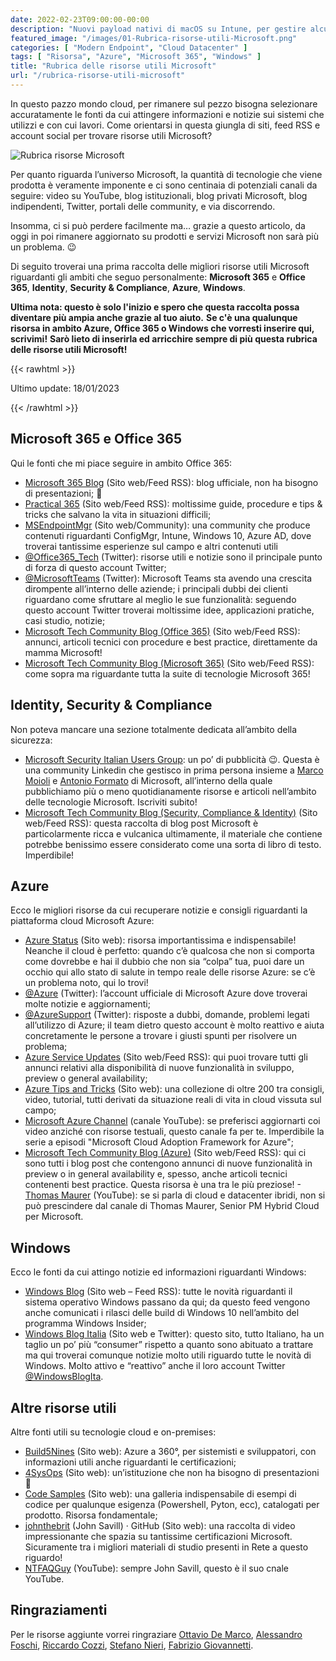```yaml
---
date: 2022-02-23T09:00:00-00:00
description: "Nuovi payload nativi di macOS su Intune, per gestire alcune configurazioni che prima era possibile gestire solo con Custom Profile."
featured_image: "/images/01-Rubrica-risorse-utili-Microsoft.png"
categories: [ "Modern Endpoint", "Cloud Datacenter" ]
tags: [ "Risorsa", "Azure", "Microsoft 365", "Windows" ]
title: "Rubrica delle risorse utili Microsoft"
url: "/rubrica-risorse-utili-microsoft"
---
```

In questo pazzo mondo cloud, per rimanere sul pezzo bisogna selezionare accuratamente le fonti da cui attingere informazioni e notizie sui sistemi che utilizzi e con cui lavori. Come orientarsi in questa giungla di siti, feed RSS e account social per trovare risorse utili Microsoft?

![Rubrica risorse Microsoft](/images/01-Rubrica-risorse-utili-Microsoft.png)

Per quanto riguarda l’universo Microsoft, la quantità di tecnologie che viene prodotta è veramente imponente e ci sono centinaia di potenziali canali da seguire: video su YouTube, blog istituzionali, blog privati Microsoft, blog indipendenti, Twitter, portali delle community, e via discorrendo.

Insomma, ci si può perdere facilmente ma… grazie a questo articolo, da oggi in poi rimanere aggiornato su prodotti e servizi Microsoft non sarà più un problema. 😉

Di seguito troverai una prima raccolta delle migliori risorse utili Microsoft riguardanti gli ambiti che seguo personalmente: **Microsoft 365** e **Office 365**, **Identity**, **Security & Compliance**, **Azure**, **Windows**.

**Ultima nota: questo è solo l'inizio e spero che questa raccolta possa diventare più ampia anche grazie al tuo aiuto.**
**Se c'è una qualunque risorsa in ambito Azure, Office 365 o Windows che vorresti inserire qui, scrivimi!**
**Sarò lieto di inserirla ed arricchire sempre di più questa rubrica delle risorse utili Microsoft!**

{{< rawhtml >}}
  <p class="tc f2 lh-copy">
    Ultimo update: 18/01/2023
  </p>
{{< /rawhtml >}}

## Microsoft 365 e Office 365
Qui le fonti che mi piace seguire in ambito Office 365:
- [Microsoft 365 Blog](https://www.microsoft.com/en-us/microsoft-365/blog/) (Sito web/Feed RSS): blog ufficiale, non ha bisogno di presentazioni; 🙂
- [Practical 365](https://practical365.com/) (Sito web/Feed RSS): moltissime guide, procedure e tips & tricks che salvano la vita in situazioni difficili;
- [MSEndpointMgr](https://msendpointmgr.com/) (Sito web/Community): una community che produce contenuti riguardanti ConfigMgr, Intune, Windows 10, Azure AD, dove troverai tantissime esperienze sul campo e altri contenuti utili
- [@Office365_Tech](https://twitter.com/Office365_Tech) (Twitter): risorse utili e notizie sono il principale punto di forza di questo account Twitter;
- [@MicrosoftTeams](https://twitter.com/MicrosoftTeams) (Twitter): Microsoft Teams sta avendo una crescita dirompente all’interno delle aziende; i principali dubbi dei clienti riguardano come sfruttare al meglio le sue funzionalità: seguendo questo account Twitter troverai moltissime idee, applicazioni pratiche, casi studio, notizie;
- [Microsoft Tech Community Blog (Office 365)](https://techcommunity.microsoft.com/t5/office-365/ct-p/Office365) (Sito web/Feed RSS): annunci, articoli tecnici con procedure e best practice, direttamente da mamma Microsoft!
- [Microsoft Tech Community Blog (Microsoft 365)](https://techcommunity.microsoft.com/t5/microsoft-365/ct-p/microsoft365) (Sito web/Feed RSS): come sopra ma riguardante tutta la suite di tecnologie Microsoft 365!

## Identity, Security & Compliance
Non poteva mancare una sezione totalmente dedicata all’ambito della sicurezza:
- [Microsoft Security Italian Users Group](https://www.linkedin.com/groups/9051256/): un po’ di pubblicità 😉. Questa è una community Linkedin che gestisco in prima persona insieme a [Marco Moioli](https://www.linkedin.com/in/marcomoioli/) e [Antonio Formato](https://www.linkedin.com/in/antonioformato/) di Microsoft, all’interno della quale pubblichiamo più o meno quotidianamente risorse e articoli nell’ambito delle tecnologie Microsoft. Iscriviti subito!
- [Microsoft Tech Community Blog (Security, Compliance & Identity)](https://techcommunity.microsoft.com/t5/security-compliance-and-identity/ct-p/MicrosoftSecurityandCompliance) (Sito web/Feed RSS): questa raccolta di blog post Microsoft è particolarmente ricca e vulcanica ultimamente, il materiale che contiene potrebbe benissimo essere considerato come una sorta di libro di testo. Imperdibile!

## Azure
Ecco le migliori risorse da cui recuperare notizie e consigli riguardanti la piattaforma cloud Microsoft Azure:
- [Azure Status](https://status.azure.com/en-us/status) (Sito web): risorsa importantissima e indispensabile! Neanche il cloud è perfetto: quando c’è qualcosa che non si comporta come dovrebbe e hai il dubbio che non sia “colpa” tua, puoi dare un occhio qui allo stato di salute in tempo reale delle risorse Azure: se c’è un problema noto, qui lo trovi!
- [@Azure](https://twitter.com/Azure) (Twitter): l’account ufficiale di Microsoft Azure dove troverai molte notizie e aggiornamenti;
- [@AzureSupport](https://twitter.com/AzureSupport) (Twitter): risposte a dubbi, domande, problemi legati all’utilizzo di Azure; il team dietro questo account è molto reattivo e aiuta concretamente le persone a trovare i giusti spunti per risolvere un problema;
- [Azure Service Updates](https://azure.microsoft.com/en-us/updates/) (Sito web/Feed RSS): qui puoi trovare tutti gli annunci relativi alla disponibilità di nuove funzionalità in sviluppo, preview o general availability;
- [Azure Tips and Tricks](https://microsoft.github.io/AzureTipsAndTricks/) (Sito web): una collezione di oltre 200 tra consigli, video, tutorial, tutti derivati da situazione reali di vita in cloud vissuta sul campo;
- [Microsoft Azure Channel](https://www.youtube.com/user/windowsazure/videos) (canale YouTube): se preferisci aggiornarti coi video anziché con risorse testuali, questo canale fa per te. Imperdibile la serie a episodi "Microsoft Cloud Adoption Framework for Azure";
- [Microsoft Tech Community Blog (Azure)](https://techcommunity.microsoft.com/t5/azure/ct-p/Azure) (Sito web/Feed RSS): qui ci sono tutti i blog post che contengono annunci di nuove funzionalità in preview o in general availability e, spesso, anche articoli tecnici contenenti best practice. Questa risorsa è una tra le più preziose!
-[Thomas Maurer](https://youtube.com/@Thomas_Maurer) (YouTube): se si parla di cloud e datacenter ibridi, non si può prescindere dal canale di Thomas Maurer, Senior PM Hybrid Cloud per Microsoft.

## Windows
Ecco le fonti da cui attingo notizie ed informazioni riguardanti Windows:
- [Windows Blog](https://blogs.windows.com/) (Sito web – Feed RSS): tutte le novità riguardanti il sistema operativo Windows passano da qui; da questo feed vengono anche comunicati i rilasci delle build di Windows 10 nell’ambito del programma Windows Insider;
- [Windows Blog Italia](https://www.windowsblogitalia.com/) (Sito web e Twitter): questo sito, tutto Italiano, ha un taglio un po’ più “consumer” rispetto a quanto sono abituato a trattare ma qui troverai comunque notizie molto utili riguardo tutte le novità di Windows. Molto attivo e “reattivo” anche il loro account Twitter [@WindowsBlogIta](https://twitter.com/WindowsBlogIta).

## Altre risorse utili
Altre fonti utili su tecnologie cloud e on-premises:
- [Build5Nines](https://build5nines.com/) (Sito web): Azure a 360°, per sistemisti e sviluppatori, con informazioni utili anche riguardanti le certificazioni;
- [4SysOps](https://4sysops.com/) (Sito web): un’istituzione che non ha bisogno di presentazioni 🙂
- [Code Samples](https://docs.microsoft.com/en-us/samples/browse/) (Sito web): una galleria indispensabile di esempi di codice per qualunque esigenza (Powershell, Pyton, ecc), catalogati per prodotto. Risorsa fondamentale;
- [johnthebrit](https://github.com/johnthebrit) (John Savill) · GitHub (Sito web): una raccolta di video impressionante che spazia su tantissime certificazioni Microsoft. Sicuramente tra i migliori materiali di studio presenti in Rete a questo riguardo!
- [NTFAQGuy](https://youtube.com/@NTFAQGuy) (YouTube): sempre John Savill, questo è il suo cnale YouTube.

## Ringraziamenti
Per le risorse aggiunte vorrei ringraziare [Ottavio De Marco](https://www.linkedin.com/in/ottaviodemarco/), [Alessandro Foschi](https://www.linkedin.com/in/alessandrofoschi/), [Riccardo Cozzi](https://www.linkedin.com/in/riccardo-cozzi-7170039/), [Stefano Nieri](https://www.linkedin.com/in/stefanonieri/), [Fabrizio Giovannetti](https://www.linkedin.com/in/fabrizio-giovannetti-0132301a/).